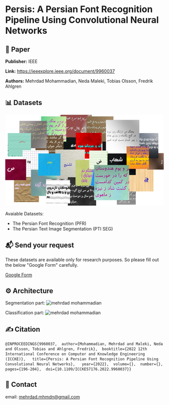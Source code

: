 # Persis: A Persian Font Recognition Pipeline Using Convolutional Neural Networks


## 📖 Paper
**Publisher:** IEEE

**Link:** https://ieeexplore.ieee.org/document/9960037

**Authors:** Mehrdad Mohammadian, Neda Maleki, Tobias Olsson, Fredrik Ahlgren


## 📊 Datasets
![mehrdad mohammadian](assets/presis-some-samples.png)


Avaiable Datasets:
- The Persian Font Recognition (PFR) 
- The Persian Text Image Segmentation (PTI SEG) 

## 📬 Send your request
These datasets are available only for research purposes. So please fill out the below "Google Form" carefully.

[Google Form](https://docs.google.com/forms/d/e/1FAIpQLScyDsPJ9PUXrae6X6mlOxjnZw4xV03BEJhSPoThZkh5YsnwXw/viewform?usp=sf_link)

## ⚙️ Architecture

Segmentation part:
![mehrdad mohammadian](assets/segmentation.jpg)

Classification part:
![mehrdad mohammadian](assets/classification-1.jpg)


## ✍️ Citation
```
@INPROCEEDINGS{9960037,  author={Mohammadian, Mehrdad and Maleki, Neda and Olsson, Tobias and Ahlgren, Fredrik},  booktitle={2022 12th International Conference on Computer and Knowledge Engineering (ICCKE)},   title={Persis: A Persian Font Recognition Pipeline Using Convolutional Neural Networks},   year={2022},  volume={},  number={},  pages={196-204},  doi={10.1109/ICCKE57176.2022.9960037}}
```

## 📧 Contact
email:  mehrdad.mhmdn@gmail.com
